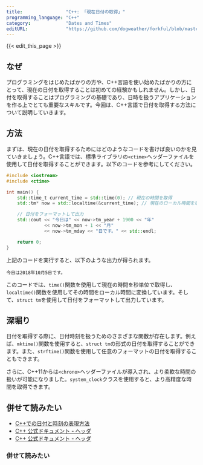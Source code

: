 ```yaml
---
title:                "C++: 「現在日付の取得」"
programming_language: "C++"
category:             "Dates and Times"
editURL:              "https://github.com/dogweather/forkful/blob/master/content/ja/cpp/getting-the-current-date.md"
---
```


{{< edit_this_page >}}

## なぜ

プログラミングをはじめたばかりの方や、C++言語を使い始めたばかりの方にとって、現在の日付を取得することは初めての経験かもしれません。しかし、日付を取得することはプログラミングの基礎であり、日時を扱うアプリケーションを作る上でとても重要なスキルです。今回は、C++言語で日付を取得する方法について説明していきます。

## 方法

まずは、現在の日付を取得するためにはどのようなコードを書けば良いのかを見ていきましょう。C++言語では、標準ライブラリの`<ctime>`ヘッダーファイルを使用して日付を取得することができます。以下のコードを参考にしてください。

```C++
#include <iostream>
#include <ctime>

int main() {
    std::time_t current_time = std::time(0); // 現在の時間を取得
    std::tm* now = std::localtime(&current_time); // 現在のローカル時間を取得

    // 日付をフォーマットして出力
    std::cout << "今日は" << now->tm_year + 1900 << "年"
              << now->tm_mon + 1 << "月"
              << now->tm_mday << "日です。" << std::endl;

    return 0;
}
```

上記のコードを実行すると、以下のような出力が得られます。

```
今日は2018年10月5日です。
```

このコードでは、`time()`関数を使用して現在の時間を秒単位で取得し、 `localtime()`関数を使用してその時間をローカル時間に変換しています。そして、`struct tm`を使用して日付をフォーマットして出力しています。

## 深堀り

日付を取得する際に、日付時刻を扱うためのさまざまな関数が存在します。例えば、`mktime()`関数を使用すると、`struct tm`の形式の日付を取得することができます。また、`strftime()`関数を使用して任意のフォーマットの日付を取得することもできます。

さらに、C++11からは`<chrono>`ヘッダーファイルが導入され、より柔軟な時間の扱いが可能になりました。`system_clock`クラスを使用すると、より高精度な時間を取得できます。

## 併せて読みたい

- [C++での日付と時刻の表現方法](https://www.ibm.com/developerworks/jp/linux/library/l-cpp-oop/time-and-date-cpp/index.html)
- [C++ 公式ドキュメント - <ctime>ヘッダ](http://www.cplusplus.com/reference/ctime/)
- [C++ 公式ドキュメント - <chrono>ヘッダ](http://www.cplusplus.com/reference/chrono/)

### 併せて読みたい